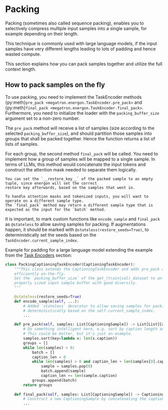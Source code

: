 <!--- Copyright (c) 2024, NVIDIA CORPORATION.
SPDX-License-Identifier: BSD-3-Clause -->

# Packing

Packing (sometimes also called sequence packing), enables you to selectively compress multiple
input samples into a single sample, for example depending on their length.

This technique is commonly used with large language models, if the input samples have very different
lengths leading to lots of padding and hence wasted compute.

This section explains how you can pack samples together and utilize the full context length.

## How to pack samples on the fly

To use packing, you need to implement the TaskEncoder methods {py:meth}`pre_pack <megatron.energon.TaskEncoder.pre_pack>`
and {py:meth}`final_pack <megatron.energon.TaskEncoder.final_pack>`.
Furthermore, you need to initialize the loader with the `packing_buffer_size` argument set to a non-zero number.

The `pre_pack` method will receive a list of samples (size according to the selected `packing_buffer_size`),
and should partition those samples into groups that shall be packed together. Hence the function returns
a list of lists of samples.

For each group, the second method `final_pack` will be called. You need to implement how a group of
samples will be mapped to a single sample. In terms of LLMs, this method would concatenate the input tokens
and construct the attention mask needed to separate them logically.


```{warning}
You can set the `__restore_key__` of the packed sample to an empty tuple, since energon will set the correct
restore key afterwards, based on the samples that went in.
```

```{warning}
To handle attention masks and tokenized inputs, you will want to operate on a different sample type.
The `final_pack` method may return a different sample type that is expected as the input for the `batch` method.
```

It is important, to mark custom functions like `encode_sample` and `final_pack` as `@stateless` to allow saving
samples for packing. If augmentations happen, it should be marked with
`@stateless(restore_seeds=True)`, to deterministically set the seeds based on the
`TaskEncoder.current_sample_index`.

Example for padding for a large language model extending the example from the [Task Encoders](task_encoders) section:

```python
class PackingCaptioningTaskEncoder(CaptioningTaskEncoder):
    """This class extends the CaptioningTaskEncoder and adds pre_pack and final_pack for packing samples
    efficiently on-the-fly.
    Set the `packing_buffer_size` of the get_(train|val)_dataset to an accordingly large number to get a
    properly sized input sample buffer with good diversity.
    """

    @stateless(restore_seeds=True)
    def encode_sample(self, ...):
        # Added `stateless` decorator to allow saving samples for packing. Will set the seed
        # deterministically based on the self.current_sample_index.
        ...

    def pre_pack(self, samples: List[CaptioningSample]) -> List[List[CaptioningSample]]:
        # Do something intelligent here, e.g. sort by caption length and concat where possible.
        # This could be better, but it's just an example.
        samples.sort(key=lambda x: len(x.caption))
        groups = []
        while len(samples) > 0:
            batch = []
            caption_len = 0
            while len(samples) > 0 and caption_len + len(samples[0].caption) < self.max_length:
                sample = samples.pop(0)
                batch.append(sample)
                caption_len += len(sample.caption)
            groups.append(batch)
        return groups
    
    def final_pack(self, samples: List[CaptioningSample]) -> CaptioningSample:
        # Construct a new CaptioningSample by concatenating the captions
        ...

```
